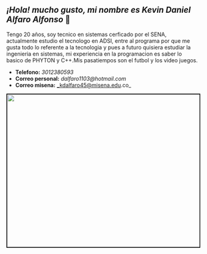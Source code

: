 ## _¡Hola! mucho gusto, mi nombre es Kevin Daniel Alfaro Alfonso_ :call_me_hand:

Tengo 20 años, soy tecnico en sistemas cerficado por el SENA, actualmente estudio el tecnologo en ADSI, entre al 
programa por que me gusta todo lo referente a la tecnologia y pues a futuro quisiera estudiar la ingenieria en sistemas, 
mi experiencia en la programacion es saber lo basico de PHYTON y C++.Mis pasatiempos son el futbol y los video juegos.

- **Telefono:** _3012380593_
- **Correo personal:** _dalfaro1103@hotmail.com_
- **Correo misena:** _kdalfaro45@misena.edu.co_

<p align="center">
<img border="2" src="https://github.com/senaceet/personal1-DanielAlfaro2222/blob/master/imagen.gif" width="800" height="400"></p>
